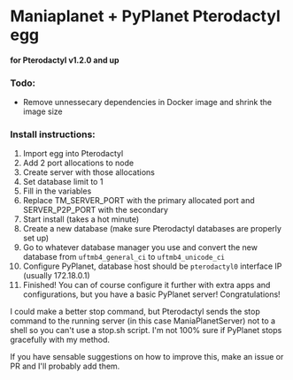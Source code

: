# Maniaplanet + PyPlanet Pterodactyl egg
#### for Pterodactyl v1.2.0 and up

### Todo:
- Remove unnessecary dependencies in Docker image and shrink the image size

### Install instructions:
1. Import egg into Pterodactyl
2. Add 2 port allocations to node
3. Create server with those allocations
4. Set database limit to 1
5. Fill in the variables
6. Replace TM_SERVER_PORT with the primary allocated port and SERVER_P2P_PORT with the secondary
7. Start install (takes a hot minute)
8. Create a new database (make sure Pterodactyl databases are properly set up)
9. Go to whatever database manager you use and convert the new database from `uftmb4_general_ci` to `uftmb4_unicode_ci`
10. Configure PyPlanet, database host should be `pterodactyl0` interface IP (usually 172.18.0.1)
11. Finished! You can of course configure it further with extra apps and configurations, but you have a basic PyPlanet server! Congratulations!

I could make a better stop command, but Pterodactyl sends the stop command to the running server (in this case ManiaPlanetServer) not to a shell so you can't use a stop.sh script. I'm not 100% sure if PyPlanet stops gracefully with my method. 

If you have sensable suggestions on how to improve this, make an issue or PR and I'll probably add them.
